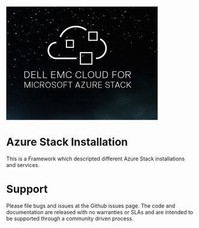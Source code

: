 ![logo](https://github.com/geisren/AzureStack-Basic/blob/master/DELL-EMC.jpg)  
# Azure Stack Installation
This is a Framework which descripted different Azure Stack installations and services.

Support   
==========
Please file bugs and issues at the Github issues page. The code and documentation are released with no warranties or SLAs and are intended to be supported through a community driven process.

